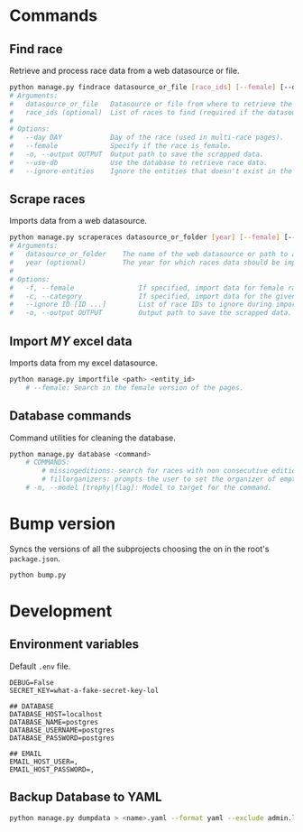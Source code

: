 # Commands

## Find race

Retrieve and process race data from a web datasource or file.

```sh
python manage.py findrace datasource_or_file [race_ids] [--female] [--day DAY] [--use-db]
# Arguments:
#   datasource_or_file   Datasource or file from where to retrieve the race data.
#   race_ids (optional)  List of races to find (required if the datasource_or_file is a file).
#
# Options:
#   --day DAY            Day of the race (used in multi-race pages).
#   --female             Specify if the race is female.
#   -o, --output OUTPUT  Output path to save the scrapped data.
#   --use-db             Use the database to retrieve race data.
#	--ignore-entities    Ignore the entities that doesn't exist in the database.
```

## Scrape races

Imports data from a web datasource.

```sh
python manage.py scraperaces datasource_or_folder [year] [--female] [--category CATEGORY] [--ignore ID [ID ...]] [-o OUTPUT]
# Arguments:
#   datasource_or_folder    The name of the web datasource or path to a folder to import data from.
#   year (optional)         The year for which races data should be imported.
#
# Options:
#   -f, --female                If specified, import data for female races.
#   -c, --category              If specified, import data for the given category (ABSOLUT | VETERAN | SCHOOL).
#   --ignore ID [ID ...]        List of race IDs to ignore during import.
#   -o, --output OUTPUT         Output path to save the scrapped data.
```

## Import _MY_ excel data

Imports data from my excel datasource.

```sh
python manage.py importfile <path> <entity_id>
    # --female: Search in the female version of the pages.
```

## Database commands

Command utilities for cleaning the database.

```sh
python manage.py database <command>
    # COMMANDS:
        # missingeditions: search for races with non consecutive editions.
        # fillorganizers: prompts the user to set the organizer of empty races.
    # -m, --model [trophy|flag]: Model to target for the command.
```

# Bump version

Syncs the versions of all the subprojects choosing the on in the root's `package.json`.

```sh
python bump.py
```

# Development

## Environment variables

Default `.env` file.

```
DEBUG=False
SECRET_KEY=what-a-fake-secret-key-lol

## DATABASE
DATABASE_HOST=localhost
DATABASE_NAME=postgres
DATABASE_USERNAME=postgres
DATABASE_PASSWORD=postgres

## EMAIL
EMAIL_HOST_USER=,
EMAIL_HOST_PASSWORD=,
```

## Backup Database to YAML

```sh
python manage.py dumpdata > <name>.yaml --format yaml --exclude admin.logentry --exclude auth --exclude sessions --exclude contenttypes
```
